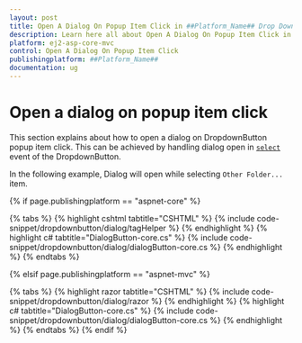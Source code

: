 ```yaml
---
layout: post
title: Open A Dialog On Popup Item Click in ##Platform_Name## Drop Down Button Component
description: Learn here all about Open A Dialog On Popup Item Click in Syncfusion ##Platform_Name## Drop Down Button component of syncfusion and more.
platform: ej2-asp-core-mvc
control: Open A Dialog On Popup Item Click
publishingplatform: ##Platform_Name##
documentation: ug
---
```



# Open a dialog on popup item click

This section explains about how to open a dialog on DropdownButton popup item click. This can be achieved by handling dialog open in [`select`](https://help.syncfusion.com/cr/aspnetcore-js2/Syncfusion.EJ2.SplitButtons.DropDownButton.html#Syncfusion_EJ2_SplitButtons_DropDownButton_Select) event of the DropdownButton.

In the following example, Dialog will open while selecting `Other Folder...` item.

{% if page.publishingplatform == "aspnet-core" %}

{% tabs %}
{% highlight cshtml tabtitle="CSHTML" %}
{% include code-snippet/dropdownbutton/dialog/tagHelper %}
{% endhighlight %}
{% highlight c# tabtitle="DialogButton-core.cs" %}
{% include code-snippet/dropdownbutton/dialog/dialogButton-core.cs %}
{% endhighlight %}
{% endtabs %}

{% elsif page.publishingplatform == "aspnet-mvc" %}

{% tabs %}
{% highlight razor tabtitle="CSHTML" %}
{% include code-snippet/dropdownbutton/dialog/razor %}
{% endhighlight %}
{% highlight c# tabtitle="DialogButton-core.cs" %}
{% include code-snippet/dropdownbutton/dialog/dialogButton-core.cs %}
{% endhighlight %}
{% endtabs %}
{% endif %}

